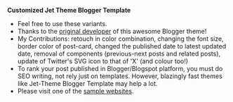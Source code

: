 **Customized Jet Theme Blogger Template**

* Feel free to use these variants.
* Thanks to the [original developer](https://www.jettheme.com/) of this awesome Blogger theme!
* My Contributions: retouch in color combination, changing the font size, border color of post-card, changed the published date to latest updated date, removal of components (previous-next posts and related posts), update of Twitter's SVG icon to that of 'X' (and colour too!)
* To rank your post published in Blogger/Blogspot platform, you must do SEO writing, not rely just on templates. However, blazingly fast themes like Jet-Theme Blogger Template may help a lot.
* Please visit one of the [sample websites](https://www.studyworkguide.com/).
